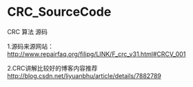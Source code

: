 # CRC_SourceCode
CRC 算法 源码

1.源码来源网站：http://www.repairfaq.org/filipg/LINK/F_crc_v31.html#CRCV_001

2.CRC讲解比较好的博客内容推荐
http://blog.csdn.net/liyuanbhu/article/details/7882789
